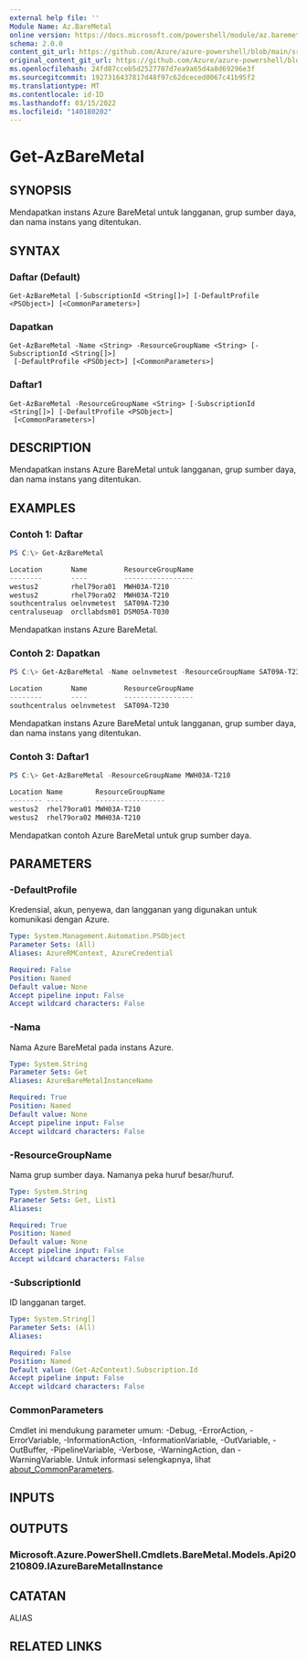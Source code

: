 ```yaml
---
external help file: ''
Module Name: Az.BareMetal
online version: https://docs.microsoft.com/powershell/module/az.baremetal/get-azbaremetal
schema: 2.0.0
content_git_url: https://github.com/Azure/azure-powershell/blob/main/src/BareMetal/help/Get-AzBareMetal.md
original_content_git_url: https://github.com/Azure/azure-powershell/blob/main/src/BareMetal/help/Get-AzBareMetal.md
ms.openlocfilehash: 24fd87cceb5d2527707d7ea9a65d4a8d69296e3f
ms.sourcegitcommit: 1927316437817d48f97c62dceced0067c41b95f2
ms.translationtype: MT
ms.contentlocale: id-ID
ms.lasthandoff: 03/15/2022
ms.locfileid: "140180202"
---
```

# Get-AzBareMetal

## SYNOPSIS
Mendapatkan instans Azure BareMetal untuk langganan, grup sumber daya, dan nama instans yang ditentukan.

## SYNTAX

### Daftar (Default)
```
Get-AzBareMetal [-SubscriptionId <String[]>] [-DefaultProfile <PSObject>] [<CommonParameters>]
```

### Dapatkan
```
Get-AzBareMetal -Name <String> -ResourceGroupName <String> [-SubscriptionId <String[]>]
 [-DefaultProfile <PSObject>] [<CommonParameters>]
```

### Daftar1
```
Get-AzBareMetal -ResourceGroupName <String> [-SubscriptionId <String[]>] [-DefaultProfile <PSObject>]
 [<CommonParameters>]
```

## DESCRIPTION
Mendapatkan instans Azure BareMetal untuk langganan, grup sumber daya, dan nama instans yang ditentukan.

## EXAMPLES

### Contoh 1: Daftar
```powershell
PS C:\> Get-AzBareMetal

Location       Name         ResourceGroupName
--------       ----         -----------------
westus2        rhel79ora01  MWH03A-T210
westus2        rhel79ora02  MWH03A-T210
southcentralus oelnvmetest  SAT09A-T230
centraluseuap  orcllabdsm01 DSM05A-T030
```

Mendapatkan instans Azure BareMetal.

### Contoh 2: Dapatkan
```powershell
PS C:\> Get-AzBareMetal -Name oelnvmetest -ResourceGroupName SAT09A-T230

Location       Name         ResourceGroupName
--------       ----         -----------------
southcentralus oelnvmetest  SAT09A-T230
```

Mendapatkan instans Azure BareMetal untuk langganan, grup sumber daya, dan nama instans yang ditentukan.

### Contoh 3: Daftar1
```powershell
PS C:\> Get-AzBareMetal -ResourceGroupName MWH03A-T210

Location Name        ResourceGroupName
-------- ----        -----------------
westus2  rhel79ora01 MWH03A-T210
westus2  rhel79ora02 MWH03A-T210
```

Mendapatkan contoh Azure BareMetal untuk grup sumber daya.

## PARAMETERS

### -DefaultProfile
Kredensial, akun, penyewa, dan langganan yang digunakan untuk komunikasi dengan Azure.

```yaml
Type: System.Management.Automation.PSObject
Parameter Sets: (All)
Aliases: AzureRMContext, AzureCredential

Required: False
Position: Named
Default value: None
Accept pipeline input: False
Accept wildcard characters: False
```

### -Nama
Nama Azure BareMetal pada instans Azure.

```yaml
Type: System.String
Parameter Sets: Get
Aliases: AzureBareMetalInstanceName

Required: True
Position: Named
Default value: None
Accept pipeline input: False
Accept wildcard characters: False
```

### -ResourceGroupName
Nama grup sumber daya.
Namanya peka huruf besar/huruf.

```yaml
Type: System.String
Parameter Sets: Get, List1
Aliases:

Required: True
Position: Named
Default value: None
Accept pipeline input: False
Accept wildcard characters: False
```

### -SubscriptionId
ID langganan target.

```yaml
Type: System.String[]
Parameter Sets: (All)
Aliases:

Required: False
Position: Named
Default value: (Get-AzContext).Subscription.Id
Accept pipeline input: False
Accept wildcard characters: False
```

### CommonParameters
Cmdlet ini mendukung parameter umum: -Debug, -ErrorAction, -ErrorVariable, -InformationAction, -InformationVariable, -OutVariable, -OutBuffer, -PipelineVariable, -Verbose, -WarningAction, dan -WarningVariable. Untuk informasi selengkapnya, lihat [about_CommonParameters](http://go.microsoft.com/fwlink/?LinkID=113216).

## INPUTS

## OUTPUTS

### Microsoft.Azure.PowerShell.Cmdlets.BareMetal.Models.Api20210809.IAzureBareMetalInstance

## CATATAN

ALIAS

## RELATED LINKS

